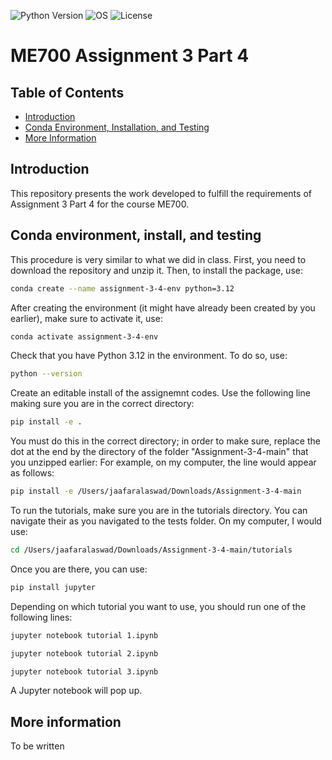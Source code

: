 ![Python Version](https://img.shields.io/badge/python-3.12-blue)
![OS](https://img.shields.io/badge/os-ubuntu%20%7C%20macos%20%7C%20windows-blue)
![License](https://img.shields.io/badge/license-MIT-green)


# ME700 Assignment 3 Part 4

## Table of Contents

- [Introduction](#introduction)
- [Conda Environment, Installation, and Testing](#conda-environment-installation-and-testing)
- [More Information](#more-information)

## Introduction
This repository presents the work developed to fulfill the requirements of Assignment 3 Part 4 for the course ME700.


## Conda environment, install, and testing

This procedure is very similar to what we did in class. First, you need to download the repository and unzip it. Then, to install the package, use:

```bash
conda create --name assignment-3-4-env python=3.12
```

After creating the environment (it might have already been created by you earlier), make sure to activate it, use:

```bash
conda activate assignment-3-4-env
```

Check that you have Python 3.12 in the environment. To do so, use:

```bash
python --version
```

Create an editable install of the assignemnt codes. Use the following line making sure you are in the correct directory:

```bash
pip install -e .
```

You must do this in the correct directory; in order to make sure, replace the dot at the end by the directory of the folder "Assignment-3-4-main" that you unzipped earlier: For example, on my computer, the line would appear as follows:

```bash
pip install -e /Users/jaafaralaswad/Downloads/Assignment-3-4-main
```

To run the tutorials, make sure you are in the tutorials directory. You can navigate their as you navigated to the tests folder. On my computer, I would use:

```bash
cd /Users/jaafaralaswad/Downloads/Assignment-3-4-main/tutorials
```

Once you are there, you can use:

```bash
pip install jupyter
```

Depending on which tutorial you want to use, you should run one of the following lines:


```bash
jupyter notebook tutorial 1.ipynb
```

```bash
jupyter notebook tutorial 2.ipynb
```

```bash
jupyter notebook tutorial 3.ipynb
```

A Jupyter notebook will pop up.



## More information

To be written
